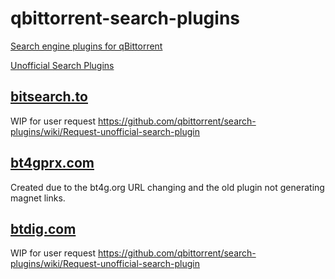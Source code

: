 # qbittorrent-search-plugins
[Search engine plugins for qBittorrent](https://github.com/qbittorrent/search-plugins)

[Unofficial Search Plugins](https://github.com/qbittorrent/search-plugins/wiki/Unofficial-search-plugins)

## [bitsearch.to](https://github.com/TuckerWarlock/qbittorrent-search-plugins/blob/main/bitsearch.to/bitsearch.py)

WIP for user request https://github.com/qbittorrent/search-plugins/wiki/Request-unofficial-search-plugin

## [bt4gprx.com](https://github.com/TuckerWarlock/qbittorrent-search-plugins/blob/main/bt4gprx.com/bt4gprx.py)

Created due to the bt4g.org URL changing and the old plugin not generating magnet links.

## [btdig.com](https://github.com/TuckerWarlock/qbittorrent-search-plugins/blob/main/btdig.com/btdig.py)

WIP for user request https://github.com/qbittorrent/search-plugins/wiki/Request-unofficial-search-plugin
